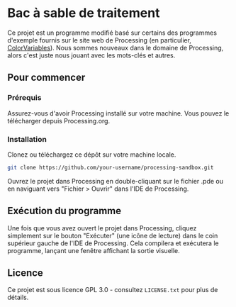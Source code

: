 # Bac à sable de traitement
Ce projet est un programme modifié basé sur certains des programmes d'exemple fournis sur le site web de Processing (en particulier, [ColorVariables](https://processing.org/examples/colorvariables.html)). Nous sommes nouveaux dans le domaine de Processing, alors c'est juste nous jouant avec les mots-clés et autres.

## Pour commencer

### Prérequis
Assurez-vous d'avoir Processing installé sur votre machine. Vous pouvez le télécharger depuis Processing.org.

### Installation
Clonez ou téléchargez ce dépôt sur votre machine locale.
```bash
git clone https://github.com/your-username/processing-sandbox.git
```
Ouvrez le projet dans Processing en double-cliquant sur le fichier .pde ou en naviguant vers "Fichier > Ouvrir" dans l'IDE de Processing.

## Exécution du programme

Une fois que vous avez ouvert le projet dans Processing, cliquez simplement sur le bouton "Exécuter" (une icône de lecture) dans le coin supérieur gauche de l'IDE de Processing. Cela compilera et exécutera le programme, lançant une fenêtre affichant la sortie visuelle.

<!-- ## Aperçu du projet
*** TODO

## Remerciements

-->
## Licence
Ce projet est sous licence GPL 3.0 - consultez `LICENSE.txt` pour plus de détails.
